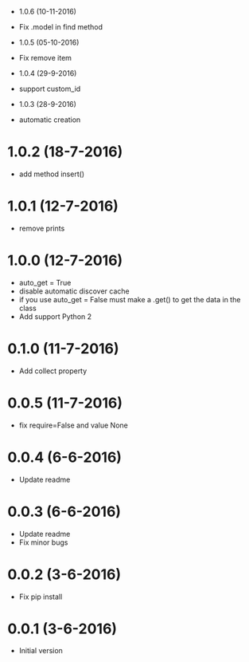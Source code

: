 - 1.0.6 (10-11-2016)
- Fix .model in find method

- 1.0.5 (05-10-2016)
- Fix remove item

- 1.0.4 (29-9-2016)
- support custom_id

- 1.0.3 (28-9-2016)
- automatic creation

# 1.0.2 (18-7-2016)
- add method insert()

# 1.0.1 (12-7-2016)
- remove prints

# 1.0.0 (12-7-2016)
- auto_get = True
- disable automatic discover cache
- if you use auto_get = False must make a .get() to get the data in the class
- Add support Python 2

# 0.1.0 (11-7-2016)
- Add collect property

# 0.0.5 (11-7-2016)
- fix require=False and value None

# 0.0.4 (6-6-2016)
- Update readme

# 0.0.3 (6-6-2016)
- Update readme
- Fix minor bugs

# 0.0.2 (3-6-2016)
- Fix pip install

# 0.0.1 (3-6-2016)
- Initial version
